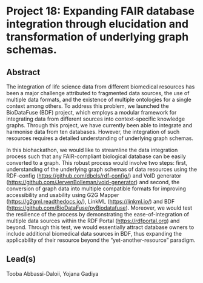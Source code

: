 # Project 18: Expanding FAIR database integration through elucidation and transformation of underlying graph schemas.

## Abstract

The integration of life science data from different biomedical resources has been a major challenge attributed to fragmented data sources, the use of multiple data formats, and the existence of multiple ontologies for a single context among others. To address this problem, we launched the BioDataFuse (BDF) project, which employs a modular framework for integrating data from different sources into context-specific knowledge graphs. Through this project, we have currently been able to integrate and harmonise data from ten databases. However, the integration of such resources requires a detailed understanding of underlying graph schemas. 

In this biohackathon, we would like to streamline the data integration process such that any FAIR-compliant biological database can be easily converted to a graph. This robust process would involve two steps: first, understanding of the underlying graph schemas of data resources using the RDF-config (https://github.com/dbcls/rdf-config/) and VoID generator (https://github.com/JervenBolleman/void-generator) and second, the conversion of graph data into multiple compatible formats for improving accessibility and usability using G2G Mapper (https://g2gml.readthedocs.io/), LinkML (https://linkml.io/) and BDF (https://github.com/BioDataFuse/pyBiodatafuse). Moreover, we would test the resilience of the process by demonstrating the ease-of-integration of multiple data sources within the RDF Portal (https://rdfportal.org) and beyond. Through this test, we would essentially attract database owners to include additional biomedical data sources in BDF, thus expanding the applicability of their resource beyond the “yet-another-resource” paradigm.

## Lead(s)

Tooba Abbassi-Daloii, Yojana Gadiya

